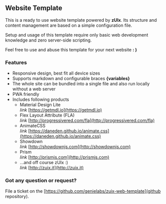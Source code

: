 ## Website Template

This is a ready to use website template powered by **zUIx**.
Its structure and content management are based on a simple configuration file.

Setup and usage of this template require only basic web development
knowledge and zero server-side scripting.

Feel free to use and abuse this template for your next website **: )**

### Features

- Responsive design, best fit all device sizes
- Supports markdown and configurable braces **{variables}**
- The whole site can be bundled into a single file
  and also run locally without a web server
- PWA friendly
- Includes following products
    - Material Design Lite<br/>
      <i class="material-icons">link</i> [https://getmdl.io](https://getmdl.io)
    - Flex Layout Attribute (FLA)<br/>
      <i class="material-icons">link</i> [http://progressivered.com/fla](http://progressivered.com/fla)
    - AnimateCSS<br/>
      <i class="material-icons">link</i> [https://daneden.github.io/animate.css](https://daneden.github.io/animate.css)
    - Showdown<br/>
      <i class="material-icons">link</i> [http://showdownjs.com](http://showdownjs.com)
    - Prism<br/>
      <i class="material-icons">link</i> [http://prismjs.com](http://prismjs.com)
    - ...and off course zUIx :)<br/>
      <i class="material-icons">link</i> [http://zuix.it](http://zuix.it)

### Got any question or request?

File a ticket on the [https://github.com/genielabs/zuix-web-template](github repository).

